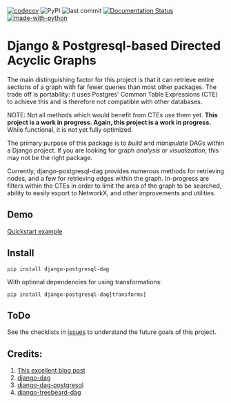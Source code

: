 [![codecov](https://codecov.io/gh/OmenApps/django-postgresql-dag/branch/master/graph/badge.svg?token=IJRBEE6R0C)](https://codecov.io/gh/OmenApps/django-postgresql-dag) ![PyPI](https://img.shields.io/pypi/v/django-postgresql-dag?color=green) ![last commit](https://badgen.net/github/last-commit/OmenApps/django-postgresql-dag/main) [![Documentation Status](https://readthedocs.org/projects/django-postgresql-dag/badge/?version=latest)](http://django-postgresql-dag.readthedocs.io/) [![made-with-python](https://img.shields.io/badge/Made%20with-Python-1f425f.svg)](https://www.python.org/)

# Django & Postgresql-based Directed Acyclic Graphs

The main distinguishing factor for this project is that it can retrieve entire sections of a graph with far
fewer queries than most other packages. The trade off is portability: it uses Postgres' Common Table
Expressions (CTE) to achieve this and is therefore not compatible with other databases.

NOTE: Not all methods which would benefit from CTEs use them yet. **This project is a work in progress. Again, this project is a work in progress.** While functional, it is not yet fully optimized.

The primary purpose of this package is to *build* and *manipulate* DAGs within a Django project. If you are looking for graph *analysis* or *visualization*, this may not be the right package.

Currently, django-postgresql-dag provides numerous methods for retrieving nodes, and a few for retrieving edges within the graph. In-progress are filters within the CTEs in order to limit the area of the graph to be searched, ability to easily export to NetworkX, and other improvements and utilities.

## Demo

[Quickstart example](https://django-postgresql-dag.readthedocs.io/en/latest/quickstart.html)

## Install

    pip install django-postgresql-dag

With optional dependencies for using transformations:

    pip install django-postgresql-dag[transforms]


## ToDo

See the checklists in [issues](https://github.com/OmenApps/django-postgresql-dag/issues) to understand the future goals of this project.


## Credits:

1. [This excellent blog post](https://www.fusionbox.com/blog/detail/graph-algorithms-in-a-database-recursive-ctes-and-topological-sort-with-postgres/620/)
2. [django-dag](https://pypi.org/project/django-dag/)
3. [django-dag-postgresql](https://github.com/worsht/django-dag-postgresql)
4. [django-treebeard-dag](https://pypi.org/project/django-treebeard-dag/)
